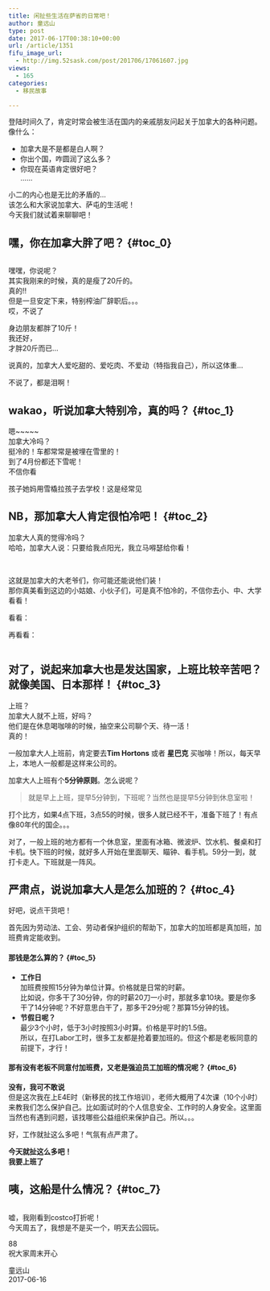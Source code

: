 ```yaml
---
title: 闲扯些生活在萨省的日常吧！
author: 童远山
type: post
date: 2017-06-17T00:38:10+00:00
url: /article/1351
fifu_image_url:
  - http://img.52sask.com/post/201706/17061607.jpg
views:
  - 165
categories:
  - 移民故事

---
```

登陆时间久了，肯定时常会被生活在国内的亲戚朋友问起关于加拿大的各种问题。像什么：

  * 加拿大是不是都是白人啊？
  * 你出个国，咋圆润了这么多？
  * 你现在英语肯定很好吧？  
    &#8230;&#8230;

小二的内心也是无比的矛盾的&#8230;  
该怎么和大家说加拿大、萨屯的生活呢！  
今天我们就试着来聊聊吧！

## 嘿，你在加拿大胖了吧？ {#toc_0}

<img decoding="async" src="http://img.52sask.com/post/201706/17061601.jpeg" alt="" /> 

嘿嘿，你说呢？  
其实我刚来的时候，真的是瘦了20斤的。  
真的!!  
但是一旦安定下来，特别榨油厂辞职后。。。  
哎，不说了

身边朋友都胖了10斤！  
我还好，  
才胖20斤而已…

说真的，加拿大人爱吃甜的、爱吃肉、不爱动（特指我自己），所以这体重&#8230;

不说了，都是泪啊！

## wakao，听说加拿大特别冷，真的吗？ {#toc_1}

嗯~~~~~  
加拿大冷吗？  
挺冷的！车都常常是被埋在雪里的！  
到了4月份都还下雪呢！  
不信你看  
<img decoding="async" src="http://img.52sask.com/post/201706/17061606.jpg" alt="" /> 

孩子她妈用雪橇拉孩子去学校！这是经常见  
<img decoding="async" src="http://img.52sask.com/post/201706/17061605.jpg" alt="" /> 

## NB，那加拿大人肯定很怕冷吧！ {#toc_2}

加拿大人真的觉得冷吗？  
哈哈，加拿大人说：只要给我点阳光，我立马嘚瑟给你看！

<img decoding="async" src="http://img.52sask.com/post/201706/17061608.jpg" alt="" />  
<img decoding="async" src="http://img.52sask.com/post/201706/17061602.jpg" alt="" /> 

这就是加拿大的大老爷们，你可能还能说他们装！  
那你真美看到这边的小姑娘、小伙子们，可是真不怕冷的，不信你去小、中、大学看看！

看看：  
<img decoding="async" src="http://img.52sask.com/post/201706/17061603.jpg" alt="" /> 

再看看：  
<img decoding="async" src="http://img.52sask.com/post/201706/17061604.jpg" alt="" /> 

<img decoding="async" src="http://img.52sask.com/post/201706/17061607.jpg" alt="" /> 

## 对了，说起来加拿大也是发达国家，上班比较辛苦吧？就像美国、日本那样！ {#toc_3}

上班？  
加拿大人就不上班，好吗？  
他们是在休息喝咖啡的时候，抽空来公司聊个天、待一活！  
真的！

一般加拿大人上班前，肯定要去**Tim Hortons** 或者 **星巴克** 买咖啡！所以，每天早上，本地人一般都是这样来公司的。  
<img decoding="async" src="http://img.52sask.com/post/201706/17061610.gif" alt="" /> 

加拿大人上班有个**5分钟原则**。怎么说呢？

> 就是早上上班，提早5分钟到，下班呢？当然也是提早5分钟到休息室啦！

打个比方，如果4点下班，3点55的时候，很多人就已经不干，准备下班了！有点像80年代的国企。。。

对了，一般上班的地方都有一个休息室，里面有冰箱、微波炉、饮水机、餐桌和打卡机。快下班的时候，就好多人开始在里面聊天、瞄钟、看手机。59分一到，就打卡走人。下班就是一阵风。

## 严肃点，说说加拿大人是怎么加班的？ {#toc_4}

好吧，说点干货吧！

首先因为劳动法、工会、劳动者保护组织的帮助下，加拿大的加班都是真加班，加班费肯定能收到。

#### 那钱是怎么算的？ {#toc_5}

  * **工作日**  
    加班费按照15分钟为单位计算。价格就是日常的时薪。  
    比如说，你多干了30分钟，你的时薪20刀一小时，那就多拿10块。要是你多干了14分钟呢？不好意思白干了，那多干29分呢？那算15分钟的钱。
  * **节假日呢？**  
    最少3个小时，低于3小时按照3小时算。价格是平时的1.5倍。  
    所以，在打Labor工时，很多工友都是抢着要加班的。但这个都是老板同意的前提下，才行！

#### 那有没有老板不同意付加班费，又老是强迫员工加班的情况呢？ {#toc_6}

**没有，我可不敢说**  
但是这次我在上E4E时（新移民的找工作培训），老师大概用了4次课（10个小时）来教我们怎么保护自己。比如面试时的个人信息安全、工作时的人身安全。这里面当然也有遇到问题，该找哪些公益组织来保护自己。所以。。。

好，工作就扯这么多吧！气氛有点严肃了。

**今天就扯这么多吧！**  
**我要上班了**

## 咦，这船是什么情况？ {#toc_7}

<img decoding="async" src="http://img.52sask.com/post/201706/17061611.jpg" alt="" /> 

嘘，我刚看到costco打折呢！  
今天周五了，我想是不是买一个，明天去公园玩。

88  
祝大家周末开心

童远山  
2017-06-16
